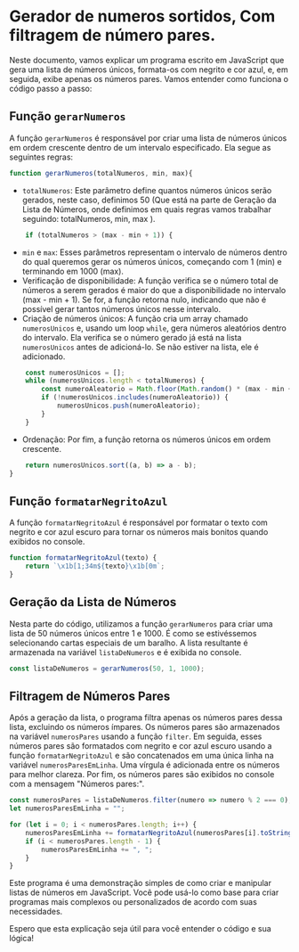 # Gerador de numeros sortidos, Com filtragem de número pares. 

Neste documento, vamos explicar um programa escrito em JavaScript que gera uma lista de números únicos, formata-os com negrito e cor azul, e, em seguida, exibe apenas os números pares. Vamos entender como funciona o código passo a passo:

## Função `gerarNumeros`

A função `gerarNumeros` é responsável por criar uma lista de números únicos em ordem crescente dentro de um intervalo especificado. Ela segue as seguintes regras:

~~~Javascript
function gerarNumeros(totalNumeros, min, max){
~~~

- `totalNumeros`: Este parâmetro define quantos números únicos serão gerados, neste caso, definimos 50 (Que está na parte de Geração da Lista de Números, onde definimos em quais regras vamos trabalhar seguindo: totalNumeros, min, max ).
~~~Javascript
    if (totalNumeros > (max - min + 1)) {
~~~
- `min` e `max`: Esses parâmetros representam o intervalo de números dentro do qual queremos gerar os números únicos, começando com 1 (min) e terminando em 1000 (max).
- Verificação de disponibilidade: A função verifica se o número total de números a serem gerados é maior do que a disponibilidade no intervalo (max - min + 1). Se for, a função retorna nulo, indicando que não é possível gerar tantos números únicos nesse intervalo.
- Criação de números únicos: A função cria um array chamado `numerosUnicos` e, usando um loop `while`, gera números aleatórios dentro do intervalo. Ela verifica se o número gerado já está na lista `numerosUnicos` antes de adicioná-lo. Se não estiver na lista, ele é adicionado.
~~~Javascript
    const numerosUnicos = [];
    while (numerosUnicos.length < totalNumeros) {
        const numeroAleatorio = Math.floor(Math.random() * (max - min + 1)) + min;
        if (!numerosUnicos.includes(numeroAleatorio)) {
            numerosUnicos.push(numeroAleatorio);
        }
    }
~~~
- Ordenação: Por fim, a função retorna os números únicos em ordem crescente.

~~~JavaScript
    return numerosUnicos.sort((a, b) => a - b);
}
~~~

## Função `formatarNegritoAzul`

A função `formatarNegritoAzul` é responsável por formatar o texto com negrito e cor azul escuro para tornar os números mais bonitos quando exibidos no console.
~~~JavaScript
function formatarNegritoAzul(texto) {
    return `\x1b[1;34m${texto}\x1b[0m`;
}
~~~

## Geração da Lista de Números

Nesta parte do código, utilizamos a função `gerarNumeros` para criar uma lista de 50 números únicos entre 1 e 1000. É como se estivéssemos selecionando cartas especiais de um baralho. A lista resultante é armazenada na variável `listaDeNumeros` e é exibida no console.
~~~Javascript
const listaDeNumeros = gerarNumeros(50, 1, 1000);
~~~
## Filtragem de Números Pares

Após a geração da lista, o programa filtra apenas os números pares dessa lista, excluindo os números ímpares. Os números pares são armazenados na variável `numerosPares` usando a função `filter`. Em seguida, esses números pares são formatados com negrito e cor azul escuro usando a função `formatarNegritoAzul` e são concatenados em uma única linha na variável `numerosParesEmLinha`. Uma vírgula é adicionada entre os números para melhor clareza. Por fim, os números pares são exibidos no console com a mensagem "Números pares:".

~~~javascript
const numerosPares = listaDeNumeros.filter(numero => numero % 2 === 0);
let numerosParesEmLinha = "";

for (let i = 0; i < numerosPares.length; i++) {
    numerosParesEmLinha += formatarNegritoAzul(numerosPares[i].toString());
    if (i < numerosPares.length - 1) {
        numerosParesEmLinha += ", ";
    }
}
~~~

Este programa é uma demonstração simples de como criar e manipular listas de números em JavaScript. Você pode usá-lo como base para criar programas mais complexos ou personalizados de acordo com suas necessidades.

Espero que esta explicação seja útil para você entender o código e sua lógica!

